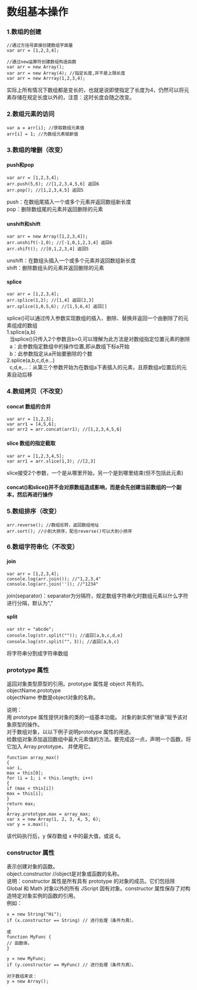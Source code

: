 # 数组基本操作
### 1.数组的创建
```
//通过方括号直接创建数组字面量
var arr = [1,2,3,4];

//通过new运算符创建数组构造函数
var arr = new Array();
var arr = new Array(4); //指定长度,并不是上限长度
var arr = new Arrray(1,2,3,4);
```
实际上所有情况下数组都是变长的，也就是说即使指定了长度为4，仍然可以将元素存储在规定长度以外的，注意：这时长度会随之改变。
### 2.数组元素的访问
```
var a = arr[i]; //获取数组元素值
arr[i] = 1; //为数组元素赋新值
```
### 3.数组的增删（改变）
#### push和pop
```
var arr = [1,2,3,4];
arr.push(5,6); //[1,2,3,4,5,6] 返回6
arr.pop(); //[1,2,3,4,5] 返回5
```
push：在数组尾插入一个或多个元素并返回数组新长度  
pop：删除数组尾的元素并返回删除的元素

#### unshift和shift
```
var arr = new Array([1,2,3,4]);
arr.unshift(-1,0); //[-1,0,1,2,3,4] 返回6
arr.shift(); //[0,1,2,3,4] 返回5
```
unshift：在数组头插入一个或多个元素并返回数组新长度  
shift：删除数组头的元素并返回删除的元素

#### splice
```
var arr = [1,2,3,4];
arr.splice(1,2); //[1,4] 返回[2,3]
arr.splice(1,0,5,6); //[1,5,6,4] 返回[]
```
splice()可以通过传入参数实现数组的插入、删除、替换并返回一个由删除了的元素组成的数组  
1.splice(a,b)  
&nbsp;&nbsp;当splice()只传入2个参数且b>0,可以理解为此方法是对数组指定位置元素的删除  
&nbsp;&nbsp;a：此参数指定数组中的操作位置,即从数组下标a开始  
&nbsp;&nbsp;b：此参数指定从a开始要删除的个数  
2.splice(a,b,c,d,e...)  
&nbsp;&nbsp;c,d,e,...：从第三个参数开始为在数组a下表插入的元素，且原数组a位置后的元素自动后移

### 4.数组拷贝（不改变）
#### concat 数组的合并
```
var arr = [1,2,3];
var arr1 = [4,5,6];
var arr2 = arr.concat(arr1); //[1,2,3,4,5,6]
```
#### slice 数组的指定截取
```
var arr = [1,2,3,4,5];
var arr1 = arr.slice(1,3); //[2,3] 
```
slice接受2个参数，一个是从哪里开始，另一个是到哪里结束(但不包括此元素)
#### concat()和slice()并不会对原数组造成影响，而是会先创建当前数组的一个副本，然后再进行操作

### 5.数组排序（改变）
```
arr.reverse(); //数组反转，返回数组地址
arr.sort(); //小到大排序，配合reverse()可以大到小排序
```
### 6.数组字符串化（不改变）
#### join
```
var arr = [1,2,3,4];
console.log(arr.join()); //"1,2,3,4"
console.log(arr.join('')); //"1234"
```
join(separator)：separator为分隔符，规定数组字符串化时数组元素以什么字符进行分隔，默认为","
#### split
```
var str = "abcde";
console.log(str.split("")); //返回[a,b,c,d,e]
console.log(str.split(""，3)); //返回[a,b,c]
```
将字符串分割成字符串数组

### prototype 属性

返回对象类型原型的引用。prototype 属性是 object 共有的。  
objectName.prototype  
objectName 参数是object对象的名称。  

说明：  
用 prototype 属性提供对象的类的一组基本功能。 对象的新实例“继承”赋予该对象原型的操作。  
对于数组对象，以以下例子说明prototype 属性的用途。  
给数组对象添加返回数组中最大元素值的方法。要完成这一点，声明一个函数，将它加入 Array.prototype， 并使用它。  
```
function array_max()
{
var i,
max = this[0];
for (i = 1; i < this.length; i++)
{
if (max < this[i])
max = this[i];
}
return max;
}
Array.prototype.max = array_max;
var x = new Array(1, 2, 3, 4, 5, 6);
var y = x.max();
```
该代码执行后，y 保存数组 x 中的最大值，或说 6。

### constructor 属性

表示创建对象的函数。  
object.constructor //object是对象或函数的名称。  
说明：constructor 属性是所有具有 prototype 的对象的成员。它们包括除 Global 和 Math 对象以外的所有 JScript 固有对象。constructor 属性保存了对构造特定对象实例的函数的引用。  
例如：  
```
x = new String("Hi");
if (x.constructor == String) // 进行处理（条件为真）。

或
function MyFunc {
// 函数体。
}

y = new MyFunc;
if (y.constructor == MyFunc) // 进行处理（条件为真）。

对于数组来说：
y = new Array();
```
